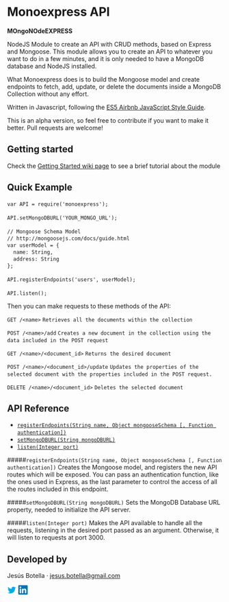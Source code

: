 # Monoexpress API
**MOngoNOdeEXPRESS**

NodeJS Module to create an API with CRUD methods, based on Express and Mongoose. This module allows you to create an API to whatever you want to do in a few minutes, and it is only needed to have a MongoDB database and NodeJS installed.

What Monoexpress does is to build the Mongoose model and create endpoints to fetch, add, update, or delete the documents inside a MongoDB Collection without any effort.

Written in Javascript, following the [ES5 Airbnb JavaScript Style Guide](https://github.com/airbnb/javascript/tree/master/es5#the-javascript-style-guide-guide).

This is an alpha version, so feel free to contribute if you want to make it better. Pull requests are welcome!

**Getting started**
--------------------
Check the [Getting Started wiki page](https://github.com/jesusbotella/NodeSimpleAPI/wiki/Getting-Started) to see a brief tutorial about the module

**Quick Example**
--------------------

    var API = require('monoexpress');

    API.setMongoDBURL('YOUR_MONGO_URL');

    // Mongoose Schema Model
    // http://mongoosejs.com/docs/guide.html
    var userModel = {
      name: String,
      address: String
    };

    API.registerEndpoints('users', userModel);

    API.listen();

Then you can make requests to these methods of the API:

`GET /<name>`
`Retrieves all the documents within the collection`

`POST /<name>/add`
`Creates a new document in the collection using the data included in the POST request`

`GET /<name>/<document_id>`
`Returns the desired document`

`POST /<name>/<document_id>/update`
`Updates the properties of the selected document with the properties included in the POST request.`

`DELETE /<name>/<document_id>`
`Deletes the selected document`

**API Reference**
--------------------
- [`registerEndpoints(String name, Object mongooseSchema [, Function authentication])`](#registerendpointsstring-name-object-mongooseschema--function-authentication)
- [`setMongoDBURL(String mongoDBURL)`](#setmongodburlstring-mongodburl)
- [`listen(Integer port)`](#listeninteger-port)

#####`registerEndpoints(String name, Object mongooseSchema [, Function authentication])`
Creates the Mongoose model, and registers the new API routes which will be exposed. You can pass an authentication function, like the ones used in Express, as the last parameter to control the access of all the routes included in this endpoint.

#####`setMongoDBURL(String mongoDBURL)`
Sets the MongoDB Database URL property, needed to initialize the API server.

#####`listen(Integer port)`
Makes the API available to handle all the requests, listening in the desired port passed as an argument. Otherwise, it will listen to requests at port 3000.

**Developed by**
--------------------
Jesús Botella · jesus.botella@gmail.com

[![Twitter][2]][1] [![LinkedIn][4]][3]

  [1]: http://twitter.com/sn00b
  [2]: https://github.com/jesusbotella/PebbleBiciMAD/blob/master/social_icons/twitter.png?raw=true
  [3]: https://linkedin.com/in/jesusbotella
  [4]: https://github.com/jesusbotella/PebbleBiciMAD/blob/master/social_icons/linkedin.png?raw=true
